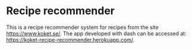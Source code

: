 # Recipe recommender
This is a recipe recommender system for recipes from the site https://www.koket.se/. The app developed with dash can be accessed at:
https://koket-recipe-recommender.herokuapp.com/.
